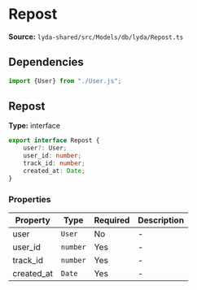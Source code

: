 # Repost

**Source:** `lyda-shared/src/Models/db/lyda/Repost.ts`

## Dependencies

```typescript
import {User} from "./User.js";
```

## Repost

**Type:** interface

```typescript
export interface Repost {
    user?: User;
    user_id: number;
    track_id: number;
    created_at: Date;
}
```

### Properties

| Property | Type | Required | Description |
|----------|------|----------|-------------|
| user | `U​s​e​r` | No | - |
| user_id | `number` | Yes | - |
| track_id | `number` | Yes | - |
| created_at | `D​a​t​e` | Yes | - |

